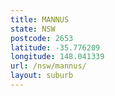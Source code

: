 ```yaml
---
title: MANNUS
state: NSW
postcode: 2653
latitude: -35.776209
longitude: 148.041339
url: /nsw/mannus/
layout: suburb
---
```

